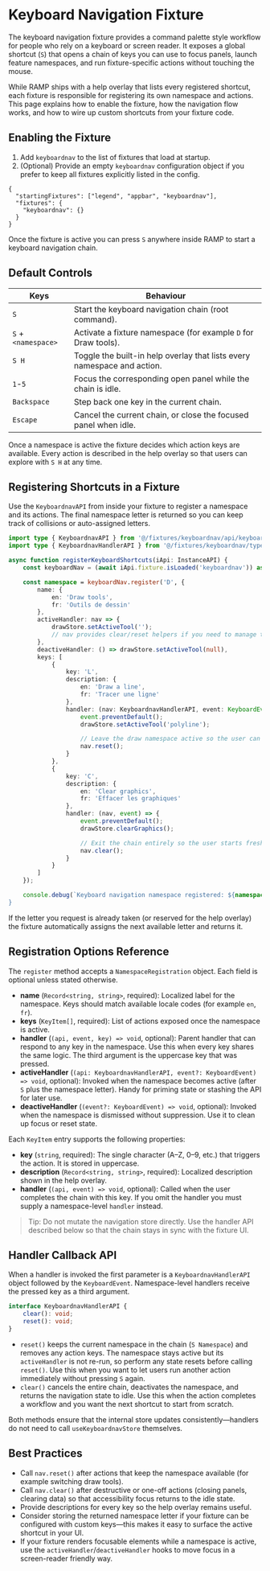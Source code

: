 # Keyboard Navigation Fixture

The keyboard navigation fixture provides a command palette style workflow for people who rely on a keyboard or screen reader. It exposes a global shortcut (`S`) that opens a chain of keys you can use to focus panels, launch feature namespaces, and run fixture-specific actions without touching the mouse.

While RAMP ships with a help overlay that lists every registered shortcut, each fixture is responsible for registering its own namespace and actions. This page explains how to enable the fixture, how the navigation flow works, and how to wire up custom shortcuts from your fixture code.

## Enabling the Fixture

1. Add `keyboardnav` to the list of fixtures that load at startup.  
2. (Optional) Provide an empty `keyboardnav` configuration object if you prefer to keep all fixtures explicitly listed in the config.

```jsonc
{
  "startingFixtures": ["legend", "appbar", "keyboardnav"],
  "fixtures": {
    "keyboardnav": {}
  }
}
```

Once the fixture is active you can press `S` anywhere inside RAMP to start a keyboard navigation chain.

## Default Controls

| Keys | Behaviour |
|------|-----------|
| `S` | Start the keyboard navigation chain (root command). |
| `S` + `<namespace>` | Activate a fixture namespace (for example `D` for Draw tools). |
| `S H` | Toggle the built-in help overlay that lists every namespace and action. |
| `1`-`5` | Focus the corresponding open panel while the chain is idle. |
| `Backspace` | Step back one key in the current chain. |
| `Escape` | Cancel the current chain, or close the focused panel when idle. |

Once a namespace is active the fixture decides which action keys are available. Every action is described in the help overlay so that users can explore with `S H` at any time.

## Registering Shortcuts in a Fixture

Use the `KeyboardnavAPI` from inside your fixture to register a namespace and its actions. The final namespace letter is returned so you can keep track of collisions or auto-assigned letters.

```ts
import type { KeyboardnavAPI } from '@/fixtures/keyboardnav/api/keyboardnav';
import type { KeyboardnavHandlerAPI } from '@/fixtures/keyboardnav/types';

async function registerKeyboardShortcuts(iApi: InstanceAPI) {
    const keyboardNav = (await iApi.fixture.isLoaded('keyboardnav')) as KeyboardnavAPI;

    const namespace = keyboardNav.register('D', {
        name: {
            en: 'Draw tools',
            fr: 'Outils de dessin'
        },
        activeHandler: nav => {
            drawStore.setActiveTool('');
            // nav provides clear/reset helpers if you need to manage the chain manually.
        },
        deactiveHandler: () => drawStore.setActiveTool(null),
        keys: [
            {
                key: 'L',
                description: {
                    en: 'Draw a line',
                    fr: 'Tracer une ligne'
                },
                handler: (nav: KeyboardnavHandlerAPI, event: KeyboardEvent) => {
                    event.preventDefault();
                    drawStore.setActiveTool('polyline');

                    // Leave the draw namespace active so the user can pick another tool.
                    nav.reset();
                }
            },
            {
                key: 'C',
                description: {
                    en: 'Clear graphics',
                    fr: 'Effacer les graphiques'
                },
                handler: (nav, event) => {
                    event.preventDefault();
                    drawStore.clearGraphics();

                    // Exit the chain entirely so the user starts fresh.
                    nav.clear();
                }
            }
        ]
    });

    console.debug(`Keyboard navigation namespace registered: ${namespace}`);
}
```

If the letter you request is already taken (or reserved for the help overlay) the fixture automatically assigns the next available letter and returns it.

## Registration Options Reference

The `register` method accepts a `NamespaceRegistration` object. Each field is optional unless stated otherwise.

- **name** (`Record<string, string>`, required): Localized label for the namespace. Keys should match available locale codes (for example `en`, `fr`).  
- **keys** (`KeyItem[]`, required): List of actions exposed once the namespace is active.  
- **handler** (`(api, event, key) => void`, optional): Parent handler that can respond to any key in the namespace. Use this when every key shares the same logic. The third argument is the uppercase key that was pressed.  
- **activeHandler** (`(api: KeyboardnavHandlerAPI, event?: KeyboardEvent) => void`, optional): Invoked when the namespace becomes active (after `S` plus the namespace letter). Handy for priming state or stashing the API for later use.  
- **deactiveHandler** (`(event?: KeyboardEvent) => void`, optional): Invoked when the namespace is dismissed without suppression. Use it to clean up focus or reset state.

Each `KeyItem` entry supports the following properties:

- **key** (`string`, required): The single character (A–Z, 0–9, etc.) that triggers the action. It is stored in uppercase.  
- **description** (`Record<string, string>`, required): Localized description shown in the help overlay.  
- **handler** (`(api, event) => void`, optional): Called when the user completes the chain with this key. If you omit the handler you must supply a namespace-level `handler` instead.

> Tip: Do not mutate the navigation store directly. Use the handler API described below so that the chain stays in sync with the fixture UI.

## Handler Callback API

When a handler is invoked the first parameter is a `KeyboardnavHandlerAPI` object followed by the `KeyboardEvent`. Namespace-level handlers receive the pressed key as a third argument.

```ts
interface KeyboardnavHandlerAPI {
    clear(): void;
    reset(): void;
}
```

- `reset()` keeps the current namespace in the chain (`S Namespace`) and removes any action keys. The namespace stays active but its `activeHandler` is not re-run, so perform any state resets before calling `reset()`. Use this when you want to let users run another action immediately without pressing `S` again.  
- `clear()` cancels the entire chain, deactivates the namespace, and returns the navigation state to idle. Use this when the action completes a workflow and you want the next shortcut to start from scratch.

Both methods ensure that the internal store updates consistently—handlers do not need to call `useKeyboardnavStore` themselves.

## Best Practices

- Call `nav.reset()` after actions that keep the namespace available (for example switching draw tools).  
- Call `nav.clear()` after destructive or one-off actions (closing panels, clearing data) so that accessibility focus returns to the idle state.  
- Provide descriptions for every key so the help overlay remains useful.  
- Consider storing the returned namespace letter if your fixture can be configured with custom keys—this makes it easy to surface the active shortcut in your UI.  
- If your fixture renders focusable elements while a namespace is active, use the `activeHandler`/`deactiveHandler` hooks to move focus in a screen-reader friendly way.
